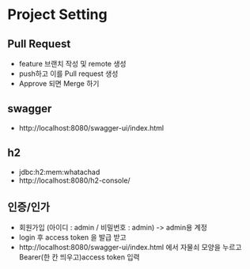 # Project Setting

## Pull Request
- feature 브랜치 작성 및 remote 생성
- push하고 이를 Pull request 생성
- Approve 되면 Merge 하기

## swagger
- http://localhost:8080/swagger-ui/index.html

## h2
- jdbc:h2:mem:whatachad
- http://localhost:8080/h2-console/

## 인증/인가
- 회원가입 (아이디 : admin / 비밀번호 : admin) -> admin용 계정
- login 후 access token 을 발급 받고
- http://localhost:8080/swagger-ui/index.html 에서 자물쇠 모양을 누르고 Bearer(한 칸 띄우고)access token 입력
